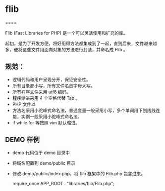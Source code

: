 # flib
====

Flib (Fast Libraries for PHP) 是一个可以灵活使用和扩充的库。

起初，是为了开发方便，将好用得方法都集成到了一起，直到后来，文件越来越多，便将这些文件用面向对象的方法进行封装，并命名成 Flib 。

## 规范：

 * 逻辑代码和用户呈现分开，保证安全性。
 * 所有目录都小写，所有文件名首字母大写。
 * 所有程序文件采用 utf8 编码。
 * 程序缩进采用 4 个空格代替 Tab 。
 * PHP 文件以 <?php 开头，结尾不加 ?>
 * 方法名采用小驼峰式命名法，普通变量一般采用小写，多个单词用下划线线连接，实例一般采用小驼峰式命名法。
 * if while for 等按照 vim 默认缩进。

## DEMO 样例
 * demo 代码位于 demo 目录中
 * 将域名配置到 demo/public 目录
 * 修改 demo/public/index.php，将 flib 框架中的 Flib.php 包含过来。

    require_once APP_ROOT . "libraries/flib/Flib.php";
